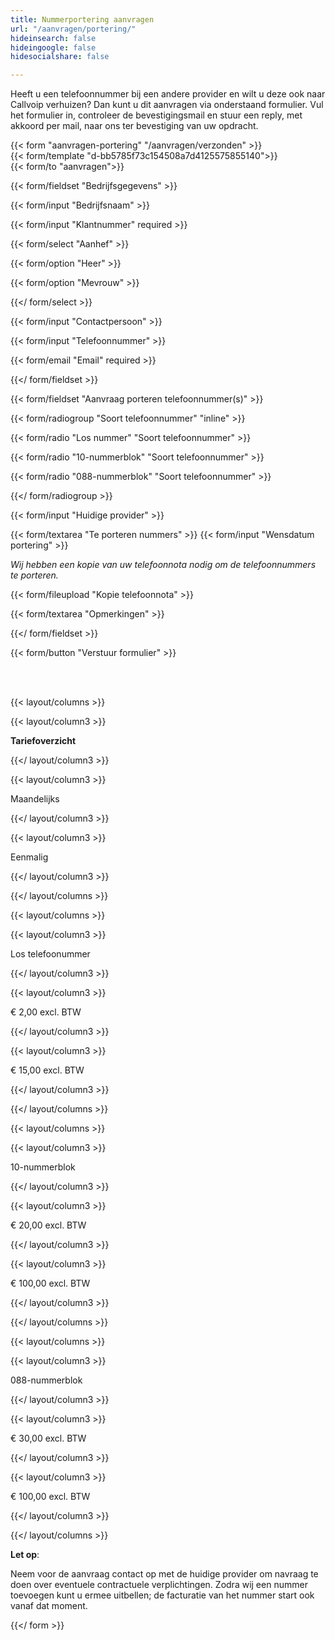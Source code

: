 ```yaml
---
title: Nummerportering aanvragen
url: "/aanvragen/portering/"
hideinsearch: false
hideingoogle: false
hidesocialshare: false

---
```

Heeft u een telefoonnummer bij een andere provider en wilt u deze ook naar Callvoip verhuizen? Dan kunt u dit aanvragen via onderstaand formulier. Vul het formulier in, controleer de bevestigingsmail en stuur een reply, met akkoord per mail, naar ons ter bevestiging van uw opdracht.

{{< form "aanvragen-portering" "/aanvragen/verzonden" >}}  
{{< form/template "d-bb5785f73c154508a7d4125575855140">}}  
{{< form/to "aanvragen">}}

{{< form/fieldset "Bedrijfsgegevens" >}}

{{< form/input "Bedrijfsnaam" >}}

{{< form/input "Klantnummer" required >}}

{{< form/select "Aanhef" >}}

{{< form/option "Heer" >}}

{{< form/option "Mevrouw" >}}

{{</ form/select >}}

{{< form/input "Contactpersoon" >}}

{{< form/input "Telefoonnummer" >}}

{{< form/email "Email" required >}}

{{</ form/fieldset >}}

{{< form/fieldset "Aanvraag porteren telefoonnummer(s)" >}}

{{< form/radiogroup "Soort telefoonnummer" "inline" >}}

{{< form/radio "Los nummer" "Soort telefoonnummer" >}}

{{< form/radio "10-nummerblok" "Soort telefoonnummer" >}}

{{< form/radio "088-nummerblok" "Soort telefoonnummer" >}}

{{</ form/radiogroup >}}

{{< form/input "Huidige provider" >}}

{{< form/textarea "Te porteren nummers" >}}
{{< form/input "Wensdatum portering" >}}

_Wij hebben een kopie van uw telefoonnota nodig om de telefoonnummers te porteren._

{{< form/fileupload "Kopie telefoonnota" >}}

{{< form/textarea "Opmerkingen" >}}

{{</ form/fieldset >}}

{{< form/button "Verstuur formulier" >}}

<br><br>

{{< layout/columns >}}

{{< layout/column3 >}}

**Tariefoverzicht**

{{</ layout/column3 >}}

{{< layout/column3 >}}

Maandelijks

{{</ layout/column3 >}}

{{< layout/column3 >}}

Eenmalig

{{</ layout/column3 >}}

{{</ layout/columns >}}

{{< layout/columns >}}

{{< layout/column3 >}}

Los telefoonummer

{{</ layout/column3 >}}

{{< layout/column3 >}}

€ 2,00 excl. BTW

{{</ layout/column3 >}}

{{< layout/column3 >}}

€ 15,00 excl. BTW

{{</ layout/column3 >}}

{{</ layout/columns >}}

{{< layout/columns >}}

{{< layout/column3 >}}

10-nummerblok

{{</ layout/column3 >}}

{{< layout/column3 >}}

€ 20,00 excl. BTW

{{</ layout/column3 >}}

{{< layout/column3 >}}

€ 100,00 excl. BTW

{{</ layout/column3 >}}

{{</ layout/columns >}}

{{< layout/columns >}}

{{< layout/column3 >}}

088-nummerblok

{{</ layout/column3 >}}

{{< layout/column3 >}}

€ 30,00 excl. BTW

{{</ layout/column3 >}}

{{< layout/column3 >}}

€ 100,00 excl. BTW

{{</ layout/column3 >}}

{{</ layout/columns >}}<br>

**Let op**:<br>

Neem voor de aanvraag contact op met de huidige provider om navraag te doen over eventuele contractuele verplichtingen. Zodra wij een nummer toevoegen kunt u ermee uitbellen; de facturatie van het nummer start ook vanaf dat moment. 

{{</ form >}}